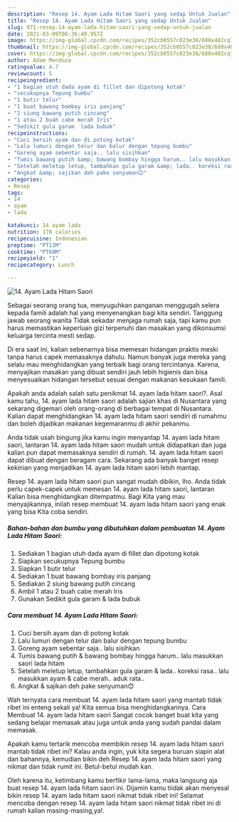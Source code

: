 ```yaml
---
description: "Resep 14. Ayam Lada Hitam Saori yang sedap Untuk Jualan"
title: "Resep 14. Ayam Lada Hitam Saori yang sedap Untuk Jualan"
slug: 971-resep-14-ayam-lada-hitam-saori-yang-sedap-untuk-jualan
date: 2021-03-09T06:36:40.957Z
image: https://img-global.cpcdn.com/recipes/352cb0557c023e38/680x482cq70/14-ayam-lada-hitam-saori-foto-resep-utama.jpg
thumbnail: https://img-global.cpcdn.com/recipes/352cb0557c023e38/680x482cq70/14-ayam-lada-hitam-saori-foto-resep-utama.jpg
cover: https://img-global.cpcdn.com/recipes/352cb0557c023e38/680x482cq70/14-ayam-lada-hitam-saori-foto-resep-utama.jpg
author: Adam Mendoza
ratingvalue: 4.7
reviewcount: 5
recipeingredient:
- "1 bagian utuh dada ayam di fillet dan dipotong kotak"
- "secukupnya Tepung bumbu"
- "1 butir telur"
- "1 buat bawang bombay iris panjang"
- "2 siung bawang putih cincang"
- "1 atau 2 buah cabe merah Iris"
- "Sedikit gula garam  lada bubuk"
recipeinstructions:
- "Cuci bersih ayam dan di potong kotak"
- "Lalu lumuri dengan telur dan balur dengan tepung bumbu"
- "Goreng ayam sebentar saja.. lalu sisihkan"
- "Tumis bawang putih &amp; bawang bombay hingga harum.. lalu masukkan saori lada hitam"
- "Setelah meletup letup, tambahkan gula garam &amp; lada.. koreksi rasa.. lalu masukkan ayam &amp; cabe merah.. aduk rata.."
- "Angkat &amp; sajikan deh pake senyuman😊"
categories:
- Resep
tags:
- 14
- ayam
- lada

katakunci: 14 ayam lada 
nutrition: 178 calories
recipecuisine: Indonesian
preptime: "PT13M"
cooktime: "PT60M"
recipeyield: "1"
recipecategory: Lunch

---
```



![14. Ayam Lada Hitam Saori](https://img-global.cpcdn.com/recipes/352cb0557c023e38/680x482cq70/14-ayam-lada-hitam-saori-foto-resep-utama.jpg)

Sebagai seorang orang tua, menyuguhkan panganan menggugah selera kepada famili adalah hal yang menyenangkan bagi kita sendiri. Tanggung jawab seorang  wanita Tidak sekadar menjaga rumah saja, tapi kamu pun harus memastikan keperluan gizi terpenuhi dan masakan yang dikonsumsi keluarga tercinta mesti sedap.

Di era  saat ini, kalian sebenarnya bisa memesan hidangan praktis meski tanpa harus capek memasaknya dahulu. Namun banyak juga mereka yang selalu mau menghidangkan yang terbaik bagi orang tercintanya. Karena, menyajikan masakan yang dibuat sendiri jauh lebih higienis dan bisa menyesuaikan hidangan tersebut sesuai dengan makanan kesukaan famili. 



Apakah anda adalah salah satu penikmat 14. ayam lada hitam saori?. Asal kamu tahu, 14. ayam lada hitam saori adalah sajian khas di Nusantara yang sekarang digemari oleh orang-orang di berbagai tempat di Nusantara. Kalian dapat menghidangkan 14. ayam lada hitam saori sendiri di rumahmu dan boleh dijadikan makanan kegemaranmu di akhir pekanmu.

Anda tidak usah bingung jika kamu ingin menyantap 14. ayam lada hitam saori, lantaran 14. ayam lada hitam saori mudah untuk didapatkan dan juga kalian pun dapat memasaknya sendiri di rumah. 14. ayam lada hitam saori dapat dibuat dengan beragam cara. Sekarang ada banyak banget resep kekinian yang menjadikan 14. ayam lada hitam saori lebih mantap.

Resep 14. ayam lada hitam saori pun sangat mudah dibikin, lho. Anda tidak perlu capek-capek untuk memesan 14. ayam lada hitam saori, lantaran Kalian bisa menghidangkan ditempatmu. Bagi Kita yang mau menyajikannya, inilah resep membuat 14. ayam lada hitam saori yang enak yang bisa Kita coba sendiri.

<!--inarticleads1-->

##### Bahan-bahan dan bumbu yang dibutuhkan dalam pembuatan 14. Ayam Lada Hitam Saori:

1. Sediakan 1 bagian utuh dada ayam di fillet dan dipotong kotak
1. Siapkan secukupnya Tepung bumbu
1. Siapkan 1 butir telur
1. Sediakan 1 buat bawang bombay iris panjang
1. Sediakan 2 siung bawang putih cincang
1. Ambil 1 atau 2 buah cabe merah Iris
1. Gunakan Sedikit gula garam &amp; lada bubuk




<!--inarticleads2-->

##### Cara membuat 14. Ayam Lada Hitam Saori:

1. Cuci bersih ayam dan di potong kotak
1. Lalu lumuri dengan telur dan balur dengan tepung bumbu
1. Goreng ayam sebentar saja.. lalu sisihkan
1. Tumis bawang putih &amp; bawang bombay hingga harum.. lalu masukkan saori lada hitam
1. Setelah meletup letup, tambahkan gula garam &amp; lada.. koreksi rasa.. lalu masukkan ayam &amp; cabe merah.. aduk rata..
1. Angkat &amp; sajikan deh pake senyuman😊




Wah ternyata cara membuat 14. ayam lada hitam saori yang mantab tidak ribet ini enteng sekali ya! Kita semua bisa menghidangkannya. Cara Membuat 14. ayam lada hitam saori Sangat cocok banget buat kita yang sedang belajar memasak atau juga untuk anda yang sudah pandai dalam memasak.

Apakah kamu tertarik mencoba membikin resep 14. ayam lada hitam saori mantab tidak ribet ini? Kalau anda ingin, yuk kita segera buruan siapin alat dan bahannya, kemudian bikin deh Resep 14. ayam lada hitam saori yang nikmat dan tidak rumit ini. Betul-betul mudah kan. 

Oleh karena itu, ketimbang kamu berfikir lama-lama, maka langsung aja buat resep 14. ayam lada hitam saori ini. Dijamin kamu tiidak akan menyesal bikin resep 14. ayam lada hitam saori nikmat tidak ribet ini! Selamat mencoba dengan resep 14. ayam lada hitam saori nikmat tidak ribet ini di rumah kalian masing-masing,ya!.

